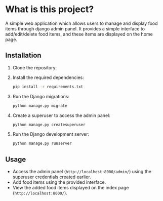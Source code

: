# What is this project?

A simple web application which allows users to manage and display food items through django admin panel. It provides a simple interface to add/edit/delete food items, and these items are displayed on the home page.


## Installation

1. Clone the repository:
2. Install the required dependencies:

    ```bash
    pip install -r requirements.txt
    ```

3. Run the Django migrations:

    ```bash
    python manage.py migrate
    ```

4. Create a superuser to access the admin panel:

    ```bash
    python manage.py createsuperuser
    ```

5. Run the Django development server:

    ```bash
    python manage.py runserver
    ```

## Usage

- Access the admin panel (`http://localhost:8000/admin/`) using the superuser credentials created earlier.
- Add food items using the provided interface.
- View the added food items displayed on the index page (`http://localhost:8000/`).

